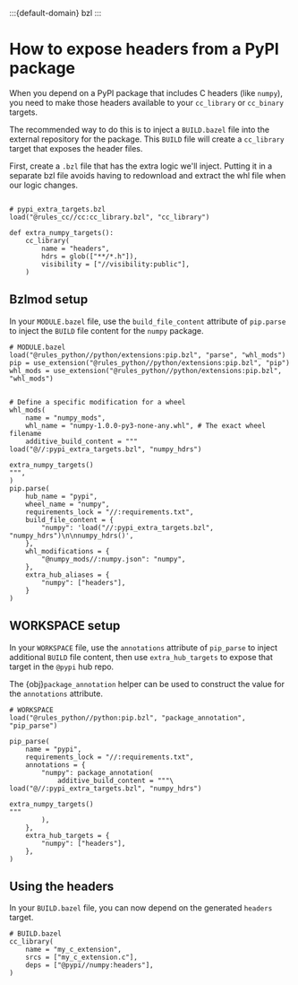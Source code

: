 :::{default-domain} bzl
:::

# How to expose headers from a PyPI package

When you depend on a PyPI package that includes C headers (like `numpy`), you
need to make those headers available to your `cc_library` or
`cc_binary` targets.

The recommended way to do this is to inject a `BUILD.bazel` file into the
external repository for the package. This `BUILD` file will create
a `cc_library` target that exposes the header files.

First, create a `.bzl` file that has the extra logic we'll inject. Putting it
in a separate bzl file avoids having to redownload and extract the whl file
when our logic changes.

```bzl

# pypi_extra_targets.bzl
load("@rules_cc//cc:cc_library.bzl", "cc_library")

def extra_numpy_targets():
    cc_library(
        name = "headers",
        hdrs = glob(["**/*.h"]),
        visibility = ["//visibility:public"],
    )
```

## Bzlmod setup

In your `MODULE.bazel` file, use the `build_file_content` attribute of
`pip.parse` to inject the `BUILD` file content for the `numpy` package.

```bazel
# MODULE.bazel
load("@rules_python//python/extensions:pip.bzl", "parse", "whl_mods")
pip = use_extension("@rules_python//python/extensions:pip.bzl", "pip")
whl_mods = use_extension("@rules_python//python/extensions:pip.bzl", "whl_mods")


# Define a specific modification for a wheel
whl_mods(
    name = "numpy_mods",
    whl_name = "numpy-1.0.0-py3-none-any.whl", # The exact wheel filename
    additive_build_content = """
load("@//:pypi_extra_targets.bzl", "numpy_hdrs")

extra_numpy_targets()
""",
)
pip.parse(
    hub_name = "pypi",
    wheel_name = "numpy",
    requirements_lock = "//:requirements.txt",
    build_file_content = {
        "numpy": 'load("//:pypi_extra_targets.bzl", "numpy_hdrs")\n\nnumpy_hdrs()',
    },
    whl_modifications = {
        "@numpy_mods//:numpy.json": "numpy",
    },
    extra_hub_aliases = {
        "numpy": ["headers"],
    }
)
```

## WORKSPACE setup

In your `WORKSPACE` file, use the `annotations` attribute of `pip_parse` to
inject additional `BUILD` file content, then use `extra_hub_targets` to expose
that target in the `@pypi` hub repo.

The {obj}`package_annotation` helper can be used to construct the value for the
`annotations` attribute.

```starlark
# WORKSPACE
load("@rules_python//python:pip.bzl", "package_annotation", "pip_parse")

pip_parse(
    name = "pypi",
    requirements_lock = "//:requirements.txt",
    annotations = {
        "numpy": package_annotation(
            additive_build_content = """\
load("@//:pypi_extra_targets.bzl", "numpy_hdrs")

extra_numpy_targets()
"""
        ),
    },
    extra_hub_targets = {
        "numpy": ["headers"],
    },
)
```

## Using the headers

In your `BUILD.bazel` file, you can now depend on the generated `headers`
target.

```bazel
# BUILD.bazel
cc_library(
    name = "my_c_extension",
    srcs = ["my_c_extension.c"],
    deps = ["@pypi//numpy:headers"],
)
```
